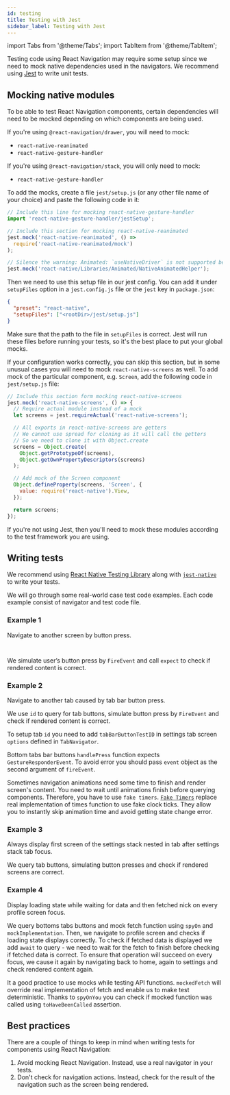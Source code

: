 ```yaml
---
id: testing
title: Testing with Jest
sidebar_label: Testing with Jest
---
```


import Tabs from '@theme/Tabs';
import TabItem from '@theme/TabItem';

Testing code using React Navigation may require some setup since we need to mock native dependencies used in the navigators. We recommend using [Jest](https://jestjs.io) to write unit tests.

## Mocking native modules

To be able to test React Navigation components, certain dependencies will need to be mocked depending on which components are being used.

If you're using `@react-navigation/drawer`, you will need to mock:

- `react-native-reanimated`
- `react-native-gesture-handler`

If you're using `@react-navigation/stack`, you will only need to mock:

- `react-native-gesture-handler`

To add the mocks, create a file `jest/setup.js` (or any other file name of your choice) and paste the following code in it:

```js
// Include this line for mocking react-native-gesture-handler
import 'react-native-gesture-handler/jestSetup';

// Include this section for mocking react-native-reanimated
jest.mock('react-native-reanimated', () =>
  require('react-native-reanimated/mock')
);

// Silence the warning: Animated: `useNativeDriver` is not supported because the native animated module is missing
jest.mock('react-native/Libraries/Animated/NativeAnimatedHelper');
```

Then we need to use this setup file in our jest config. You can add it under `setupFiles` option in a `jest.config.js` file or the `jest` key in `package.json`:

```json
{
  "preset": "react-native",
  "setupFiles": ["<rootDir>/jest/setup.js"]
}
```

Make sure that the path to the file in `setupFiles` is correct. Jest will run these files before running your tests, so it's the best place to put your global mocks.

If your configuration works correctly, you can skip this section, but in some unusual cases you will need to mock `react-native-screens` as well. To add mock of the particular component, e.g. `Screen`, add the following code in `jest/setup.js` file:

```js
// Include this section form mocking react-native-screens
jest.mock('react-native-screens', () => {
  // Require actual module instead of a mock
  let screens = jest.requireActual('react-native-screens');

  // All exports in react-native-screens are getters
  // We cannot use spread for cloning as it will call the getters
  // So we need to clone it with Object.create
  screens = Object.create(
    Object.getPrototypeOf(screens),
    Object.getOwnPropertyDescriptors(screens)
  );

  // Add mock of the Screen component
  Object.defineProperty(screens, 'Screen', {
    value: require('react-native').View,
  });

  return screens;
});
```

If you're not using Jest, then you'll need to mock these modules according to the test framework you are using.

## Writing tests

We recommend using [React Native Testing Library](https://callstack.github.io/react-native-testing-library/) along with [`jest-native`](https://github.com/testing-library/jest-native) to write your tests.

We will go through some real-world case test code examples. Each code example consist of navigator and test code file.

### Example 1

Navigate to another screen by button press.

<Tabs groupId="example" queryString="example">
<TabItem value="static" label="Static" default>

```js

```

</TabItem>
<TabItem value="dynamic" label="Dynamic">

```js

```

</TabItem>
</Tabs>

We simulate user’s button press by `FireEvent` and call `expect` to check if rendered content is correct.

### Example 2

Navigate to another tab caused by tab bar button press.

We use `id` to query for tab buttons, simulate button press by `FireEvent` and check if rendered content is correct.

To setup tab `id` you need to add `tabBarButtonTestID` in settings tab screen `options` defined in `TabNavigator`.

Bottom tabs bar buttons `handlePress` function expects `GestureResponderEvent`. To avoid error you should pass `event` object as the second argument of `fireEvent`.

Sometimes navigation animations need some time to finish and render screen's content. You need to wait until animations finish before querying components. Therefore, you have to use `fake timers`. [`Fake Timers`](https://jestjs.io/docs/timer-mocks) replace real implementation of times function to use fake clock ticks. They allow you to instantly skip animation time and avoid getting state change error.

### Example 3

Always display first screen of the settings stack nested in tab after settings stack tab focus.

We query tab buttons, simulating button presses and check if rendered screens are correct.

### Example 4

Display loading state while waiting for data and then fetched nick on every profile screen focus.

We query bottoms tabs buttons and mock fetch function using `spyOn` and `mockImplementation`. Then, we navigate to profile screen and checks if loading state displays correctly. To check if fetched data is displayed we add `await` to query - we need to wait for the fetch to finish before checking if fetched data is correct. To ensure that operation will succeed on every focus, we cause it again by navigating back to home, again to settings and check rendered content again.

It a good practice to use mocks while testing API functions. `mockedFetch` will override real implementation of fetch and enable us to make test deterministic. Thanks to `spyOnYou` you can check if mocked function was called using `toHaveBeenCalled` assertion.

## Best practices

There are a couple of things to keep in mind when writing tests for components using React Navigation:

1. Avoid mocking React Navigation. Instead, use a real navigator in your tests.
2. Don't check for navigation actions. Instead, check for the result of the navigation such as the screen being rendered.
